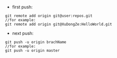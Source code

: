* first push: 
```
git remote add origin git@user:repos.git
//for example:
git remote add origin git@XuDongZe:HelloWorld.git 
```
* next push:
```
git push -u origin brachName
//for example:
git push -u origin master
```